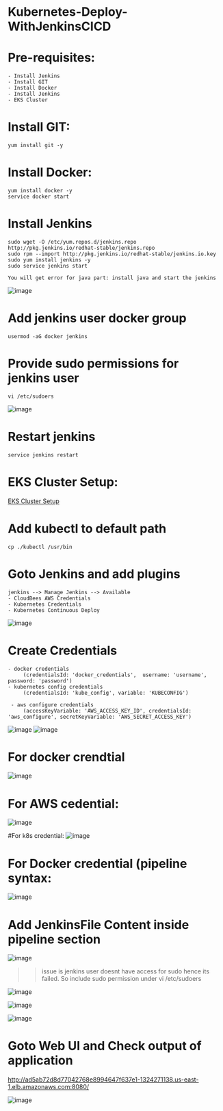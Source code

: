 # Kubernetes-Deploy-WithJenkinsCICD

# Pre-requisites:
    - Install Jenkins
    - Install GIT
    - Install Docker
    - Install Jenkins
    - EKS Cluster
# Install GIT:
    yum install git -y
# Install Docker:
    yum install docker -y
    service docker start
# Install Jenkins
    sudo wget -O /etc/yum.repos.d/jenkins.repo http://pkg.jenkins.io/redhat-stable/jenkins.repo
    sudo rpm --import http://pkg.jenkins.io/redhat-stable/jenkins.io.key
    sudo yum install jenkins -y
    sudo service jenkins start
    
    You will get error for java part: install java and start the jenkins
    
![image](https://user-images.githubusercontent.com/54719289/117429679-30a68b00-af1f-11eb-9944-5a93e958f9c1.png)

    
# Add jenkins user docker group
    usermod -aG docker jenkins
# Provide sudo permissions for jenkins user
    vi /etc/sudoers
  ![image](https://user-images.githubusercontent.com/58024415/96357945-9a944a00-111f-11eb-8a33-e4d1980c4609.png)
# Restart jenkins
    service jenkins restart
# EKS Cluster Setup:
  [EKS Cluster Setup](https://github.com/Naresh240/eks-cluster-setup/blob/main/README.md)
# Add kubectl to default path
    cp ./kubectl /usr/bin
# Goto Jenkins and add plugins
    jenkins --> Manage Jenkins --> Available
    - CloudBees AWS Credentials
    - Kubernetes Credentials
    - Kubernetes Continuous Deploy


![image](https://user-images.githubusercontent.com/54719289/117446258-b6343600-af33-11eb-85a7-fa709814f1d9.png)

# Create Credentials
    - docker credentials
         (credentialsId: 'docker_credentials',  username: 'username', password: 'password')
    - kubernetes config credentials
         (credentialsId: 'kube_config', variable: 'KUBECONFIG')
         
     - aws configure credentials
         (accessKeyVariable: 'AWS_ACCESS_KEY_ID', credentialsId: 'aws_configure', secretKeyVariable: 'AWS_SECRET_ACCESS_KEY')

![image](https://user-images.githubusercontent.com/54719289/117446636-41adc700-af34-11eb-90ed-37a7d3be02ea.png)
![image](https://user-images.githubusercontent.com/54719289/117446769-7ae63700-af34-11eb-8b2e-e03cf7d7c643.png)

# For docker crendtial
![image](https://user-images.githubusercontent.com/54719289/117446793-85a0cc00-af34-11eb-8973-fa7742ba42e8.png)

# For AWS cedential:
![image](https://user-images.githubusercontent.com/54719289/117468158-4ed6b000-af4c-11eb-8cac-764ac2fc6478.png)

#For k8s credential:
![image](https://user-images.githubusercontent.com/54719289/117468050-35356880-af4c-11eb-8d06-927b1456039a.png)


# For Docker credential (pipeline syntax:

![image](https://user-images.githubusercontent.com/54719289/117449444-e54ca680-af37-11eb-9e03-4de3b08cd466.png)


# Add JenkinsFile Content inside pipeline section
  
  ![image](https://user-images.githubusercontent.com/54719289/117472965-5ea4c300-af51-11eb-8d9e-47888e2142af.png)

  >> issue is jenkins user doesnt have access for sudo hence its failed.
  >> So include sudo permission under  vi /etc/sudoers
  
  ![image](https://user-images.githubusercontent.com/54719289/117477737-45524580-af56-11eb-8bc8-35d9677b644d.png)

  
  ![image](https://user-images.githubusercontent.com/58024415/96358243-ae8d7b00-1122-11eb-89ef-f68a7bee8273.png)
  
  ![image](https://user-images.githubusercontent.com/54719289/117477667-310e4880-af56-11eb-8356-607768a69384.png)

  
# Goto Web UI and Check output of application
   http://ad5ab72d8d77042768e8994647f637e1-1324271138.us-east-1.elb.amazonaws.com:8080/
   
  ![image](https://user-images.githubusercontent.com/58024415/96358112-2f4b7780-1121-11eb-9825-0a9ab99659c1.png)
